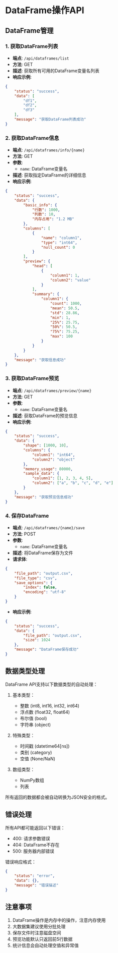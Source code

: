 # DataFrame操作API

## DataFrame管理

### 1. 获取DataFrame列表
- **端点**: `/api/dataframes/list`
- **方法**: GET
- **描述**: 获取所有可用的DataFrame变量名列表
- **响应示例**:
```json
{
    "status": "success",
    "data": [
        "df1",
        "df2",
        "df3"
    ],
    "message": "获取DataFrame列表成功"
}
```

### 2. 获取DataFrame信息
- **端点**: `/api/dataframes/info/{name}`
- **方法**: GET
- **参数**:
  - `name`: DataFrame变量名
- **描述**: 获取指定DataFrame的详细信息
- **响应示例**:
```json
{
    "status": "success",
    "data": {
        "basic_info": {
            "行数": 1000,
            "列数": 10,
            "内存占用": "1.2 MB"
        },
        "columns": [
            {
                "name": "column1",
                "type": "int64",
                "null_count": 0
            }
        ],
        "preview": {
            "head": [
                {
                    "column1": 1,
                    "column2": "value"
                }
            ],
            "summary": {
                "column1": {
                    "count": 1000,
                    "mean": 50.5,
                    "std": 28.86,
                    "min": 1,
                    "25%": 25.75,
                    "50%": 50.5,
                    "75%": 75.25,
                    "max": 100
                }
            }
        }
    },
    "message": "获取信息成功"
}
```

### 3. 获取DataFrame预览
- **端点**: `/api/dataframes/preview/{name}`
- **方法**: GET
- **参数**:
  - `name`: DataFrame变量名
- **描述**: 获取DataFrame的预览信息
- **响应示例**:
```json
{
    "status": "success",
    "data": {
        "shape": [1000, 10],
        "columns": {
            "column1": "int64",
            "column2": "object"
        },
        "memory_usage": 80000,
        "sample_data": {
            "column1": [1, 2, 3, 4, 5],
            "column2": ["a", "b", "c", "d", "e"]
        }
    },
    "message": "获取预览信息成功"
}
```

### 4. 保存DataFrame
- **端点**: `/api/dataframes/{name}/save`
- **方法**: POST
- **参数**:
  - `name`: DataFrame变量名
- **描述**: 将DataFrame保存为文件
- **请求体**:
```json
{
    "file_path": "output.csv",
    "file_type": "csv",
    "save_options": {
        "index": false,
        "encoding": "utf-8"
    }
}
```
- **响应示例**:
```json
{
    "status": "success",
    "data": {
        "file_path": "output.csv",
        "size": 1024
    },
    "message": "DataFrame保存成功"
}
```

## 数据类型处理

DataFrame API支持以下数据类型的自动处理：

1. 基本类型：
   - 整数 (int8, int16, int32, int64)
   - 浮点数 (float32, float64)
   - 布尔值 (bool)
   - 字符串 (object)

2. 特殊类型：
   - 时间戳 (datetime64[ns])
   - 类别 (category)
   - 空值 (None/NaN)

3. 数组类型：
   - NumPy数组
   - 列表

所有返回的数据都会被自动转换为JSON安全的格式。

## 错误处理

所有API都可能返回以下错误：

- 400: 请求参数错误
- 404: DataFrame不存在
- 500: 服务器内部错误

错误响应格式：
```json
{
    "status": "error",
    "data": {},
    "message": "错误描述"
}
```

## 注意事项

1. DataFrame操作是内存中的操作，注意内存使用
2. 大数据集建议使用分批处理
3. 保存文件时注意磁盘空间
4. 预览功能默认只返回前5行数据
5. 统计信息会自动处理空值和异常值 